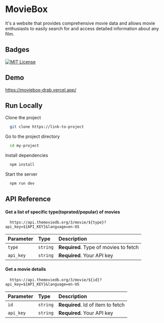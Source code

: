 # MovieBox

It's a website that provides comprehensive movie data and allows movie enthusiasts to easily search for and access detailed information about any film.

## Badges

[![MIT License](https://img.shields.io/badge/License-MIT-green.svg)](https://choosealicense.com/licenses/mit/)

## Demo

https://moviebox-drab.vercel.app/

## Run Locally

Clone the project

```bash
  git clone https://link-to-project
```

Go to the project directory

```bash
  cd my-project
```

Install dependencies

```bash
  npm install
```

Start the server

```bash
  npm run dev
```

## API Reference

#### Get a list of specific type(toprated/popular) of movies

```http
  https://api.themoviedb.org/3/movie/${type}?api_key=${API_KEY}&language=en-US
```

| Parameter | Type     | Description                           |
| :-------- | :------- | :------------------------------------ |
| `type`    | `string` | **Required**. Type of movies to fetch |
| `api_key` | `string` | **Required**. Your API key            |

#### Get a movie details

```http
  https://api.themoviedb.org/3/movie/${id}?api_key=${API_KEY}&language=en-US
```

| Parameter | Type     | Description                       |
| :-------- | :------- | :-------------------------------- |
| `id`      | `string` | **Required**. Id of item to fetch |
| `api_key` | `string` | **Required**. Your API key        |
